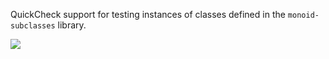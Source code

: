 QuickCheck support for testing instances of classes defined in the `monoid-subclasses` library.


<a href="http://jonathanknowles.net/quickcheck-classes-monoid-subclasses/"><img src="https://img.shields.io/badge/API-Documentation-green" /></a>
